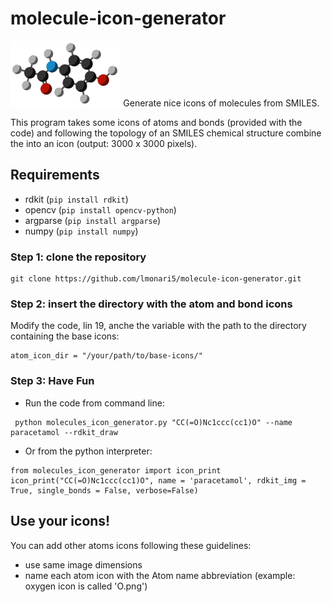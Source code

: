 # molecule-icon-generator
<img src="example.png" width=35% height=35%>
Generate nice icons of molecules from SMILES.

This program takes some icons of atoms and bonds (provided with the code) and following the topology of an SMILES chemical structure combine the into an icon (output: 3000 x 3000 pixels). 

## Requirements
- rdkit (`pip install rdkit`)
- opencv (`pip install opencv-python`)
- argparse (`pip install argparse`)
- numpy (`pip install numpy`)

### Step 1: clone the repository

```
git clone https://github.com/lmonari5/molecule-icon-generator.git
```

### Step 2: insert the directory with the atom and bond icons

Modify the code, lin 19, anche the variable with the path to the directory containing the base icons:

```
atom_icon_dir = "/your/path/to/base-icons/"
```

### Step 3: Have Fun

- Run the code from command line:

 ```
  python molecules_icon_generator.py "CC(=O)Nc1ccc(cc1)O" --name paracetamol --rdkit_draw
 ```

- Or from the python interpreter:

 ```
 from molecules_icon_generator import icon_print 
 icon_print("CC(=O)Nc1ccc(cc1)O", name = 'paracetamol', rdkit_img = True, single_bonds = False, verbose=False)
 ```

## Use your icons!

You can add other atoms icons following these guidelines:
- use same image dimensions
- name each atom icon with the Atom name abbreviation (example: oxygen icon is called 'O.png')

